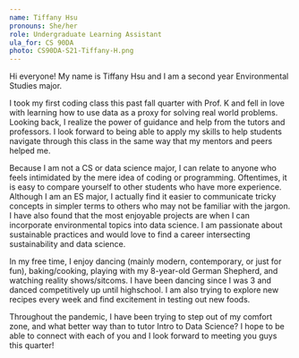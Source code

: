 ```yaml
---
name: Tiffany Hsu
pronouns: She/her
role: Undergraduate Learning Assistant
ula_for: CS 90DA
photo: CS90DA-S21-Tiffany-H.png
---
```



Hi everyone! My name is Tiffany Hsu and I am a second year Environmental Studies major. 

I took my first coding class this past fall quarter with Prof. K and fell in love with learning how to use data as a proxy for solving real world problems. Looking back, I realize the power of guidance and help from the tutors and professors. I look forward to being able to apply my skills to help students navigate through this class in the same way that my mentors and peers helped me.

Because I am not a CS or data science major, I can relate to anyone who feels intimidated by the mere idea of coding or programming. Oftentimes, it is easy to compare yourself to other students who have more experience. Although I am an ES major, I actually find it easier to communicate tricky concepts in simpler terms to others who may not be familiar with the jargon. I have also found that the most enjoyable projects are when I can incorporate environmental topics into data science. I am passionate about sustainable practices and would love to find a career intersecting sustainability and data science.

In my free time, I enjoy dancing (mainly modern, contemporary, or just for fun), baking/cooking, playing with my 8-year-old German Shepherd, and watching reality shows/sitcoms. I have been dancing since I was 3 and danced competitively up until highschool. I am also trying to explore new recipes every week and find excitement in testing out new foods. 

Throughout the pandemic, I have been trying to step out of my comfort zone, and what better way than to tutor Intro to Data Science? I hope to be able to connect with each of you and I look forward to meeting you guys this quarter! 
